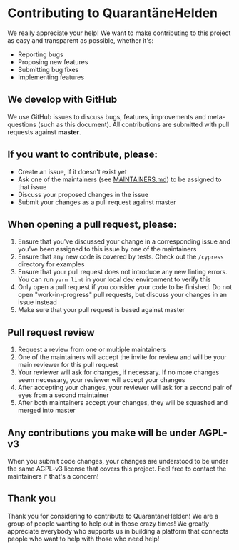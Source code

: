 # Contributing to QuarantäneHelden
We really appreciate your help! We want to make contributing to this project as easy and transparent as possible, whether it's:
 - Reporting bugs
 - Proposing new features
 - Submitting bug fixes
 - Implementing features
 
## We develop with GitHub
We use GitHub issues to discuss bugs, features, improvements and meta-questions (such as this document). All contributions are submitted with pull requests against **master**.

## If you want to contribute, please:
 - Create an issue, if it doesn't exist yet
 - Ask one of the maintainers (see [MAINTAINERS.md](MAINTAINERS.md)) to be assigned to that issue
 - Discuss your proposed changes in the issue
 - Submit your changes as a pull request against master

## When opening a pull request, please:
1. Ensure that you've discussed your change in a corresponding issue and you've been assigned to this issue by one of 
the maintainers
2. Ensure that any new code is covered by tests. Check out the `/cypress` directory for examples
3. Ensure that your pull request does not introduce any new linting errors. You can run `yarn lint` in your local dev
environment to verify this
4. Only open a pull request if you consider your code to be finished. Do not open "work-in-progress" pull requests, but 
discuss your changes in an issue instead
5. Make sure that your pull request is based against master

## Pull request review
1. Request a review from one or multiple maintainers
2. One of the maintainers will accept the invite for review and will be your main reviewer for this pull request
3. Your reviewer will ask for changes, if necessary. If no more changes seem necessary, your reviewer will accept your changes
4. After accepting your changes, your reviewer will ask for a second pair of eyes from a second maintainer
5. After both maintainers accept your changes, they will be squashed and merged into master

## Any contributions you make will be under AGPL-v3
When you submit code changes, your changes are understood to be under the same AGPL-v3 license that covers this project.
Feel free to contact the maintainers if that's a concern!

## Thank you
Thank you for considering to contribute to QuarantäneHelden! We are a group of people wanting to help out in those crazy times!
We greatly appreciate everybody who supports us in building a platform that connects people who want to help
with those who need help!
